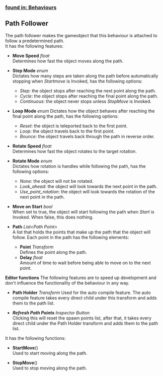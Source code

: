 ### [found in: Behaviours](https://github.com/Sad-AI-dev/dev-kit_Package/blob/main/Documentation/SubPages/Behaviours.md)
## Path Follower
The path follower makes the gameobject that this behaviour is attached to follow a predetermined path.  
It has the following features:

- **Move Speed** *float*  
Determines how fast the object moves along the path.

- **Step Mode** *enum*  
Dictates how many steps are taken along the path before automatically stopping 
when *Startmove* is Invoked, has the following options:
    - *Step*: the object stops after reaching the next point along the path.
    - *Cycle*: the object stops after reaching the final point along the path.
    - *Continuous*: the object never stops unless *StopMove* is Invoked.
    
- **Loop Mode** *enum*
Dictates how the object behaves after reaching the final point along the path, has the following options:
    - *Reset*: the object is teleported back to the first point.
    - *Loop*: the object travels back to the first point.
    - *Bounce*: the object travels back through the path in reverse order.
    
- **Rotate Speed** *float*  
Determines how fast the object rotates to the target rotation.

- **Rotate Mode** *enum*  
Dictates how rotation is handles while following the path, has the following options:
    - *None*: the object will not be rotated.
    - *Look_ahead*: the object will look towards the next point in the path.
    - *Use_point_rotation*: the object will look towards the rotation of the next point in the path.
    
- **Move on Start** *bool*  
When set to true, the object will start following the path when *Start* is Invoked. When false, this does nothing.

- **Path** *List\<Path Point\>*  
A list that holds the points that make up the path that the object will follow. 
Each point in the path has the following elements:
    - **Point** *Transform*  
    Defines the point along the path.
    - **Delay** *float*  
    Amount of time to wait before being able to move on to the next point.

**Editor functions**
The following features are to speed up development and don't influence the functionality of the behaviour in any way.

- **Path Holder** *Transform*
Used for the auto compile feature. The auto compile feature takes every direct child under this transform and adds them to the path list.

- ***Refresh Path Points*** *Inspector Button*  
Clicking this will reset the spawn points list, after that, it takes every direct child under the Path Holder transform 
and adds them to the path list.

It has the following functions:

- **StartMove**()  
Used to start moving along the path.

- **StopMove**()  
Used to stop moving along the path.